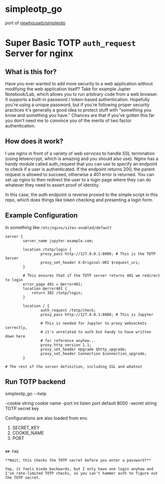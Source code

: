 # simpleotp_go
port of [newhouseb/simpleotp](https://github.com/newhouseb/simpleotp)


# Super Basic TOTP `auth_request` Server for nginx

## What is this for?

Have you ever wanted to add more security to a web application without modifying the web application itself? Take for example Jupter Notebook/Lab, which allows you to run arbitrary code from a web browser. It supports a built-in password / token-based authentication. Hopefully you're using a unique password, but if you're following proper security practices it's generally a good idea to protect stuff with "something you know and something you have." Chances are that if you've gotten this far you don't need me to convince you of the merits of two factor authentication.

## How does it work?

I use nginx in front of a variety of web services to handle SSL termination (using letsencrypt, which is amazing and you should also use). Nginx has a handy module called auth_request that you can use to specify an endpoint to check if a user is authenticated. If the endpoint returns 200, the parent request is allowed to succeed, otherwise a 401 error is returned. You can set up nginx to then redirect the user to a login page where they can do whatever they need to assert proof of identity.

In this case, the auth endpoint is reverse proxied to the simple script in this repo, which does things like token checking and presenting a login form.

## Example Configuration

In something like `/etc/nginx/sites-enabled/default`

```
server {
        server_name jupyter.example.com;

        location /totp/login {
                proxy_pass http://127.0.0.1:8000; # This is the TOTP Server
                proxy_set_header X-Original-URI $request_uri;
        }

        # This ensures that if the TOTP server returns 401 we redirect to login
        error_page 401 = @error401;
        location @error401 {
            return 302 /totp/login;
        }

        location / {
                auth_request /totp/check;
                proxy_pass http://127.0.0.1:8888; # This is Jupyter

                # This is needed for Jupyter to proxy websockets correctly,
                # it's unrelated to auth but handy to have written down here
                # for reference anyhow...
                proxy_http_version 1.1;
                proxy_set_header Upgrade $http_upgrade;
                proxy_set_header Connection $connection_upgrade;
        }

# The rest of the server definition, including SSL and whatnot
```

## Run TOTP backend
simpleotp_go --help

  -cookie string
        cookie name
  -port int
        listen port default 8000
  -secret string
        TOTP secret key


Configurations are also loaded from env.

1. SECRET_KEY
2. COOKIE_NAME
3. PORT

```

## FAQ

**Wait, this checks the TOTP secret before you enter a password?**

Yep, it feels kinda backwards, but I only have one login anyhow and I've rate-limited TOTP checks, so you can't hammer auth to figure out the TOTP secret.

